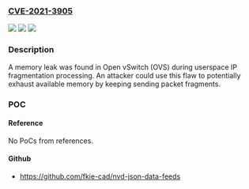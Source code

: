 ### [CVE-2021-3905](https://cve.mitre.org/cgi-bin/cvename.cgi?name=CVE-2021-3905)
![](https://img.shields.io/static/v1?label=Product&message=openvswitch%20(ovs)&color=blue)
![](https://img.shields.io/static/v1?label=Version&message=Fixed%20in%20v2.17.0%20&color=brightgreen)
![](https://img.shields.io/static/v1?label=Vulnerability&message=CWE-401%20-%20Missing%20Release%20of%20Memory%20after%20Effective%20Lifetime&color=brightgreen)

### Description

A memory leak was found in Open vSwitch (OVS) during userspace IP fragmentation processing. An attacker could use this flaw to potentially exhaust available memory by keeping sending packet fragments.

### POC

#### Reference
No PoCs from references.

#### Github
- https://github.com/fkie-cad/nvd-json-data-feeds

